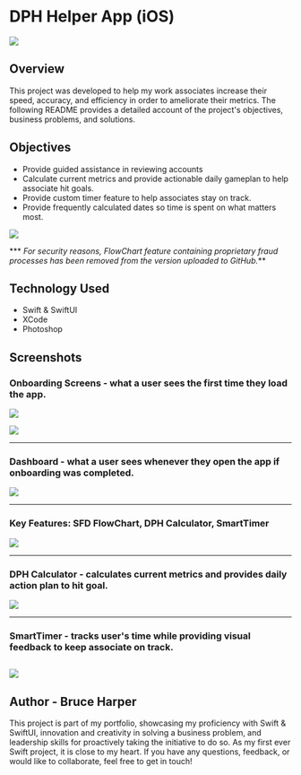 # DPH Helper App (iOS)

![](https://github.com/brucec0des/DPH-Helper/blob/main/ASSETS/IMG_2386.PNG)

## Overview
This project was developed to help my work associates increase their speed, accuracy, and efficiency in order to ameliorate their metrics. The following README provides a detailed account of the project's objectives, business problems, and solutions.

## Objectives

- Provide guided assistance in reviewing accounts
- Calculate current metrics and provide actionable daily gameplan to help associate hit goals.
- Provide custom timer feature to help associates stay on track.
- Provide frequently calculated dates so time is spent on what matters most.

![](https://github.com/brucec0des/DPH-Helper/blob/main/ASSETS/IMG_2367.PNG)

*** *For security reasons, FlowChart feature containing proprietary fraud processes has been removed from the version uploaded to GitHub.***

## Technology Used 

- Swift & SwiftUI
- XCode
- Photoshop

## Screenshots
### Onboarding Screens - what a user sees the first time they load the app.
![](https://github.com/brucec0des/DPH-Helper/blob/main/ASSETS/IMG_2364.PNG)

![](https://github.com/brucec0des/DPH-Helper/blob/main/ASSETS/IMG_2368.PNG)

---
### Dashboard - what a user sees whenever they open the app if onboarding was completed.
![](https://github.com/brucec0des/DPH-Helper/blob/main/ASSETS/IMG_2371.PNG)

---
### Key Features: SFD FlowChart, DPH Calculator, SmartTimer
![](https://github.com/brucec0des/DPH-Helper/blob/main/ASSETS/IMG_2373.PNG)

---
### DPH Calculator - calculates current metrics and provides daily action plan to hit goal.
![](https://github.com/brucec0des/DPH-Helper/blob/main/ASSETS/IMG_2391.PNG)

---
### SmartTimer - tracks user's time while providing visual feedback to keep associate on track.
![](https://github.com/brucec0des/DPH-Helper/blob/main/ASSETS/IMG_2394.PNG)
---
## Author - Bruce Harper
This project is part of my portfolio, showcasing my proficiency with Swift & SwiftUI, innovation and creativity in solving a business problem, and leadership skills for proactively taking the initiative to do so.  As my first ever Swift project, it is close to my heart. If you have any questions, feedback, or would like to collaborate, feel free to get in touch!
